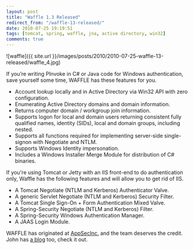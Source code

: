 ```yaml
---
layout: post
title: "Waffle 1.3 Released"
redirect_from: "/waffle-13-released/"
date: 2010-07-25 19:19:51
tags: [tomcat, spring, waffle, jna, active directory, win32]
comments: true
---
```


![waffle]({{ site.url }}/images/posts/2010/2010-07-25-waffle-13-released/waffle_4.jpg)

If you’re writing PInvoke in C# or Java code for Windows authentication, save yourself some time, WAFFLE has these features for you.

- Account lookup locally and in Active Directory via Win32 API with zero configuration.
- Enumerating Active Directory domains and domain information.
- Returns computer domain / workgroup join information.
- Supports logon for local and domain users returning consistent fully qualified names, identity (SIDs), local and domain groups, including nested.
- Supports all functions required for implementing server-side single-signon with Negotiate and NTLM.
- Supports Windows Identity impersonation.
- Includes a Windows Installer Merge Module for distribution of C# binaries.

If you're using Tomcat or Jetty with an IIS front-end to do authentication only, Waffle has the following features and will allow you to get rid of IIS.

- A Tomcat Negotiate (NTLM and Kerberos) Authenticator Valve.
- A generic Servlet Negotiate (NTLM and Kerberos) Security Filter.
- A Tomcat Single Sign-On + Form Authentication Mixed Valve.
- A Spring-Security Negotiate (NTLM and Kerberos) Filter.
- A Spring-Security Windows Authentication Manager.
- A JAAS Login Module.

WAFFLE has originated at [AppSecInc.](http://www.appsecinc.com) and the team deserves the credit. John has [a blog](http://blog.johnhite.com/) too, check it out.
